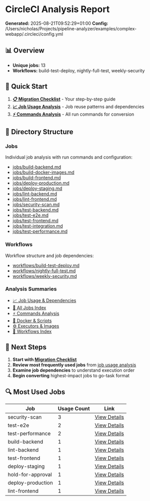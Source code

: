 # CircleCI Analysis Report

**Generated:** 2025-08-21T09:52:29+01:00
**Config:** /Users/nicholas/Projects/pipeline-analyzer/examples/complex-webapp/.circleci/config.yml

## 📊 Overview

- **Unique jobs:** 13
- **Workflows:** build-test-deploy, nightly-full-test, weekly-security

## 🚀 Quick Start

1. **[📋 Migration Checklist](migration-checklist.md)** - Your step-by-step guide
2. **[📈 Job Usage Analysis](summaries/job-usage.md)** - Job reuse patterns and dependencies
3. **[⚡ Commands Analysis](summaries/commands.md)** - All run commands for conversion

## 📁 Directory Structure

### Jobs
Individual job analysis with run commands and configuration:

- [jobs/build-backend.md](jobs/build-backend.md)
- [jobs/build-docker-images.md](jobs/build-docker-images.md)
- [jobs/build-frontend.md](jobs/build-frontend.md)
- [jobs/deploy-production.md](jobs/deploy-production.md)
- [jobs/deploy-staging.md](jobs/deploy-staging.md)
- [jobs/lint-backend.md](jobs/lint-backend.md)
- [jobs/lint-frontend.md](jobs/lint-frontend.md)
- [jobs/security-scan.md](jobs/security-scan.md)
- [jobs/test-backend.md](jobs/test-backend.md)
- [jobs/test-e2e.md](jobs/test-e2e.md)
- [jobs/test-frontend.md](jobs/test-frontend.md)
- [jobs/test-integration.md](jobs/test-integration.md)
- [jobs/test-performance.md](jobs/test-performance.md)

### Workflows
Workflow structure and job dependencies:

- [workflows/build-test-deploy.md](workflows/build-test-deploy.md)
- [workflows/nightly-full-test.md](workflows/nightly-full-test.md)
- [workflows/weekly-security.md](workflows/weekly-security.md)

### Analysis Summaries

- [📈 Job Usage & Dependencies](summaries/job-usage.md)
- [📝 All Jobs Index](summaries/all-jobs.md)
- [⚡ Commands Analysis](summaries/commands.md)
- [🐳 Docker & Scripts](summaries/docker-and-scripts.md)
- [⚙️ Executors & Images](summaries/executors-and-images.md)
- [🔄 Workflows Index](summaries/workflows.md)

## 🎯 Next Steps

1. **Start with [Migration Checklist](migration-checklist.md)**
2. **Review most frequently used jobs** from [job usage analysis](summaries/job-usage.md)
3. **Examine job dependencies** to understand execution order
4. **Begin converting** highest-impact jobs to go-task format

## 🔍 Most Used Jobs

| Job | Usage Count | Link |
|-----|-------------|------|
| security-scan | 3 | [View Details](jobs/security-scan.md) |
| test-e2e | 2 | [View Details](jobs/test-e2e.md) |
| test-performance | 2 | [View Details](jobs/test-performance.md) |
| build-backend | 1 | [View Details](jobs/build-backend.md) |
| lint-backend | 1 | [View Details](jobs/lint-backend.md) |
| test-frontend | 1 | [View Details](jobs/test-frontend.md) |
| deploy-staging | 1 | [View Details](jobs/deploy-staging.md) |
| hold-for-approval | 1 | [View Details](jobs/hold-for-approval.md) |
| deploy-production | 1 | [View Details](jobs/deploy-production.md) |
| lint-frontend | 1 | [View Details](jobs/lint-frontend.md) |
